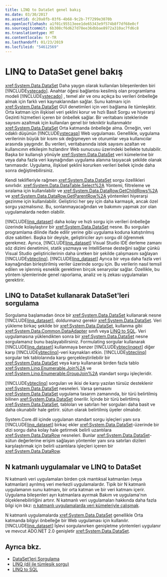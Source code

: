 ```yaml
---
title: LINQ to DataSet genel bakış
ms.date: 03/30/2017
ms.assetid: dc20a8fb-03f6-4b68-9c2b-7f7299e3070b
ms.openlocfilehash: a1f01c95513eee1de65343e9f574b8f7df68e0cf
ms.sourcegitcommit: 6b308cf6d627d78ee36dbbae8972a310ac7fd6c8
ms.translationtype: MT
ms.contentlocale: tr-TR
ms.lasthandoff: 01/23/2019
ms.locfileid: "54612569"
---
```

# <a name="linq-to-dataset-overview"></a>LINQ to DataSet genel bakış
<xref:System.Data.DataSet> Daha yaygın olarak kullanılan bileşenlerden biri [!INCLUDE[vstecado](../../../../includes/vstecado-md.md)]. Anahtar öğesi bağlantısı kesilmiş olan programlama modeli [!INCLUDE[vstecado](../../../../includes/vstecado-md.md)] , temel alır ve onu açıkça bu verileri önbelleğe almak için farklı veri kaynaklarından sağlar. Sunu katmanı için <xref:System.Data.DataSet> GUI denetimleri için veri bağlama ile tümleşiktir. Orta katman için ilişkisel veri şeklini korur ve hızlı Basit Sorgu ve hiyerarşi Gezinti hizmetleri içeren bir önbellek sağlar. Bir veritabanı isteklerinde sayısını azaltmak için kullanılan genel bir tekniktir kullanmaktır <xref:System.Data.DataSet> Orta katmanda önbelleğe alma. Örneğin, veri odaklı düşünün [!INCLUDE[vstecasp](../../../../includes/vstecasp-md.md)] Web uygulaması. Genellikle, uygulama verilerinin büyük bir kısmı sık değişmeyen ve oturumlar veya kullanıcılar arasında yaygındır. Bu verileri, veritabanında istek sayısını azaltan ve kullanıcının etkileşim hızlandırır Web sunucusu üzerindeki bellekte tutulabilir. Başka bir kullanışlı yönüyle <xref:System.Data.DataSet> veri kümelerine bir veya daha fazla veri kaynağından uygulama alanına taşıyacak şekilde olanak tanımasıdır. Uygulama, ilişkisel şeklini korurken verileri bellek içinde daha sonra değiştirebilirsiniz.  
  
 Kendi teklifleriyle rağmen <xref:System.Data.DataSet> sorgu özellikleri sınırlıdır. <xref:System.Data.DataTable.Select%2A> Yöntemi, filtreleme ve sıralama için kullanılabilir ve <xref:System.Data.DataRow.GetChildRows%2A> ve <xref:System.Data.DataRow.GetParentRow%2A> yöntemleri hiyerarşi gezinme için kullanılabilir. Geliştirici her şey için daha karmaşık, ancak özel sorgu yazmalısınız. Bu, sonlanmayacağından ve bakımını yapmak zor olan uygulamalarda neden olabilir.  
  
 [!INCLUDE[linq_dataset](../../../../includes/linq-dataset-md.md)] daha kolay ve hızlı sorgu için verileri önbelleğe üzerinde kolaylaştırır bir <xref:System.Data.DataSet> nesne. Bu sorguları programlama dilinde ifade edilir yerine gibi uygulama koduna katıştırılmış dize sabitleri. Başka bir deyişle, geliştiriciler ayrı sorgu dil öğrenmek gerekmez. Ayrıca, [!INCLUDE[linq_dataset](../../../../includes/linq-dataset-md.md)] Visual Studio IDE derleme zamanı söz dizimi denetimini, statik yazmaya ve IntelliSense desteğini sağlar çünkü Visual Studio geliştiricilerinin daha üretken bir şekilde çalışmasını sağlayan [!INCLUDE[vbteclinq](../../../../includes/vbteclinq-md.md)]. [!INCLUDE[linq_dataset](../../../../includes/linq-dataset-md.md)] Ayrıca bir veya daha fazla veri kaynağından birleştirilmiş veriler üzerinde sorgu için. Bu verilerin nasıl temsil edilen ve işlenmiş esneklik gerektiren birçok senaryolar sağlar. Özellikle, bu yöntem işlemlerinde genel raporlama, analiz ve iş zekası uygulamaları gerektirir.  
  
## <a name="querying-datasets-using-linq-to-dataset"></a>LINQ to DataSet kullanarak DataSet'leri sorgulama  
 Sorgulama başlamadan önce bir <xref:System.Data.DataSet> kullanarak nesne [!INCLUDE[linq_dataset](../../../../includes/linq-dataset-md.md)], doldurmanız gerekir <xref:System.Data.DataSet>. Veri yükleme birkaç şekilde bir <xref:System.Data.DataSet>, kullanma gibi <xref:System.Data.Common.DataAdapter> sınıfı veya [LINQ to SQL](../../../../docs/framework/data/adonet/sql/linq/index.md). Veri uygulamasına yüklendikten sonra bir <xref:System.Data.DataSet> nesne sorgulamanız bunu başlayabilirsiniz. Formulating sorgular kullanarak [!INCLUDE[linq_dataset](../../../../includes/linq-dataset-md.md)] kullanmaya benzer [!INCLUDE[vbteclinqext](../../../../includes/vbteclinqext-md.md)] diğer karşı [!INCLUDE[vbteclinq](../../../../includes/vbteclinq-md.md)]-veri kaynakları etkin. [!INCLUDE[vbteclinq](../../../../includes/vbteclinq-md.md)] sorgular tek tablolarında karşı gerçekleştirilebilir bir <xref:System.Data.DataSet> veya karşı kullanarak birden fazla tablo <xref:System.Linq.Enumerable.Join%2A> ve <xref:System.Linq.Enumerable.GroupJoin%2A> standart sorgu işleçleridir.  
  
 [!INCLUDE[vbteclinq](../../../../includes/vbteclinq-md.md)] sorguları ve ikisi de karşı yazılan türsüz desteklenir <xref:System.Data.DataSet> nesneleri. Varsa şemasını <xref:System.Data.DataSet> uygulama tasarım zamanında, bir türü belirtilmiş bilinen <xref:System.Data.DataSet> önerilir. İçinde bir türü belirtilmiş <xref:System.Data.DataSet>, tabloları ve satırları her sorguları daha basit ve daha okunabilir hale getirir. sütun olarak belirtilmiş üyeler olmalıdır.  
  
 System.Core.dll içinde uygulanan standart sorgu işleçleri yanı sıra [!INCLUDE[linq_dataset](../../../../includes/linq-dataset-md.md)] birkaç ekler <xref:System.Data.DataSet>-üzerinde bir dizi sorgu daha kolay hale getirmek belirli uzantılara <xref:System.Data.DataRow> nesneleri. Bunlar <xref:System.Data.DataSet>-sütun değerlerine erişim sağlayan yöntemler yanı sıra satırları dizileri karşılaştırmak için belirli uzantılara işleçleri içeren bir <xref:System.Data.DataRow>.  
  
## <a name="n-tier-applications-and-linq-to-dataset"></a>N katmanlı uygulamalar ve LINQ to DataSet  
 N katmanlı veri uygulamaları birden çok mantıksal katmanları (veya katmanları) ayrılmış veri merkezli uygulamalardır. Tipik bir N katmanlı uygulamanın sunu katmanı, bir orta katman ve bir veri katmanı içerir. Uygulama bileşenleri ayrı katmanlara ayırmak Bakım ve uygulama'nın ölçeklenebilirliğini artırır. N katmanlı veri uygulamaları hakkında daha fazla bilgi için bkz: [n katmanlı uygulamalarda veri kümeleriyle çalışmak](/visualstudio/data-tools/work-with-datasets-in-n-tier-applications).  
  
 N katmanlı uygulamalarda <xref:System.Data.DataSet> genellikle Orta katmanda bilgiyi önbelleğe bir Web uygulaması için kullanılır. [!INCLUDE[linq_dataset](../../../../includes/linq-dataset-md.md)] İşlevi sorgulanırken genişletme yöntemleri uygulanır ve mevcut ADO.NET 2.0 genişletir <xref:System.Data.DataSet>.  
  
## <a name="see-also"></a>Ayrıca bkz.
- [DataSet’leri Sorgulama](../../../../docs/framework/data/adonet/querying-datasets-linq-to-dataset.md)
- [LINQ (dil ile tümleşik sorgu)](https://msdn.microsoft.com/library/a73c4aec-5d15-4e98-b962-1274021ea93d)
- [LINQ to SQL](../../../../docs/framework/data/adonet/sql/linq/index.md)
